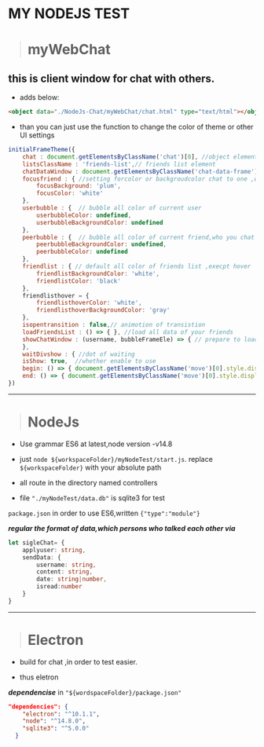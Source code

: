 ﻿# MY NODEJS TEST 
> # **myWebChat** 
## this is client window for chat with others.
-  adds below:
 ```html
 <object data="./NodeJs-Chat/myWebChat/chat.html" type="text/html"></object>
 ```
- than you can just use the function to change the color of theme or other UI settings
```js
initialFrameTheme({
    chat : document.getElementsByClassName('chat')[0], //object element
    listsClassName : 'friends-list',// friends list element
    chatDataWindow : document.getElementsByClassName('chat-data-frame')[0], //window of chat 
    focusfriend : { //setting forcolor or backgroudcolor chat to one ,who is the friend in friends list
        focusBackground: 'plum',
        focusColor: 'white'
    },
    userbubble : {  // bubble all color of current user
        userbubbleColor: undefined,
        userbubbleBackgroundColor: undefined
    },
    peerbubble : {  // bubble all color of current friend,who you chat with
        peerbubbleBackgroundColor: undefined,
        peerbubbleColor: undefined
    },
    friendlist : { // default all color of friends list ,execpt hover
        friendlistBackgroundColor: 'white',
        friendlistColor: 'black'
    },
    friendlisthover = {
        friendlisthoverColor: 'white',
        friendlisthoverBackgroundColor: 'gray'
    },
    isopentransition : false,// animotion of transistion 
    loadFriendsList : () => { }, //load all data of your friends
    showChatWindow : (username, bubbleFrameEle) => { // prepare to load your friend-data to the window
    }, 
    waitDivshow : { //dot of waiting
    isShow: true,  //whether enable to use
    begin: () => { document.getElementsByClassName('move')[0].style.display : 'block' },//shown
    end: () => { document.getElementsByClassName('move')[0].style.display : 'none' } }// hidden
})
```
---

> # **NodeJs** 
-  Use grammar ES6 at latest,node version -v14.8

- just  `node ${workspaceFolder}/myNodeTest/start.js`. replace `${workspaceFolder}` with your absolute path

- all route in the directory named controllers

- file `"./myNodeTest/data.db"` is sqlite3 for test
 
 `package.json` in order to use ES6,written
`{"type":"module"}`

***regular the format of data,which persons who talked each other via***
```ts
let sigleChat= { 
    applyuser: string,
    sendData: { 
        username: string,
        content: string,
        date: string|number,
        isread:number 
    }
}
```
---
># **Electron**

- build for chat ,in order to test easier. 

- thus eletron 
 
***dependencise*** in `"${wordspaceFolder}/package.json"`
```json
"dependencies": {
    "electron": "^10.1.1",
    "node": "^14.8.0",
    "sqlite3": "^5.0.0"
  }
```